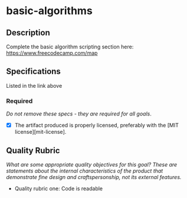 # basic-algorithms

## Description

Complete the basic algorithm scripting section here:
https://www.freecodecamp.com/map
## Specifications

Listed in the link above
### Required

_Do not remove these specs - they are required for all goals_.
- [x] The artifact produced is properly licensed, preferably with the [MIT license][mit-license].
## Quality Rubric

_What are some appropriate quality objectives for this goal? These are statements about the internal characteristics of the product that demonstrate fine design and craftspersonship, not its external features._
- Quality rubric one: Code is readable
